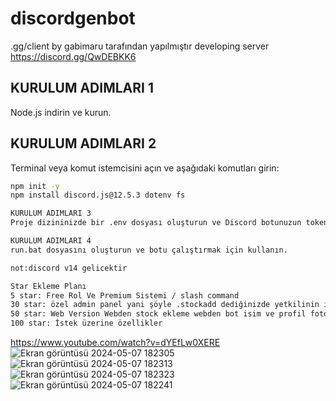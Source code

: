 # discordgenbot
.gg/client by gabimaru tarafından yapılmıştır
developing server https://discord.gg/QwDEBKK6

## KURULUM ADIMLARI 1
Node.js indirin ve kurun.

## KURULUM ADIMLARI 2
Terminal veya komut istemcisini açın ve aşağıdaki komutları girin:
```bash
npm init -y
npm install discord.js@12.5.3 dotenv fs

KURULUM ADIMLARI 3
Proje dizininizde bir .env dosyası oluşturun ve Discord botunuzun tokenini içine yazın.

KURULUM ADIMLARI 4
run.bat dosyasını oluşturun ve botu çalıştırmak için kullanın.

not:discord v14 gelicektir

Star Ekleme Planı
5 star: Free Rol Ve Premium Sistemi / slash command
30 star: özel admin panel yani şöyle .stockadd dediğinizde yetkilinin idsi varsa onu algılasın ona ozel ticket açsın şifre istesin programdanda şifre ayarlansın şifreyi biliyorsa stock eklesin
50 star: Web Version Webden stock ekleme webden bot isim ve profil fotoğrafı durum güncelleme
100 star: İstek üzerine özellikler
```
https://www.youtube.com/watch?v=dYEfLw0XERE
![Ekran görüntüsü 2024-05-07 182305](https://github.com/cevatdev/discordgenbot/assets/164677184/b74edc27-65a0-402b-8c89-58c551a62cc6)
![Ekran görüntüsü 2024-05-07 182313](https://github.com/cevatdev/discordgenbot/assets/164677184/3acb1e8a-abe8-471e-a045-2c4553703f21)
![Ekran görüntüsü 2024-05-07 182323](https://github.com/cevatdev/discordgenbot/assets/164677184/e1d5bceb-90ff-450f-a938-130299a8474e)
![Ekran görüntüsü 2024-05-07 182241](https://github.com/cevatdev/discordgenbot/assets/164677184/775aa71f-258d-4735-9ef6-46eb8d52c778)


